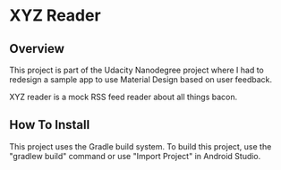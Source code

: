 # XYZ Reader

## Overview

This project is part of the Udacity Nanodegree project where I had to redesign a sample app to use Material Design based on user feedback. 

XYZ reader is a mock RSS feed reader about all things bacon.

## How To Install

This project uses the Gradle build system. To build this project, use the "gradlew build" command or use "Import Project" in Android Studio.
